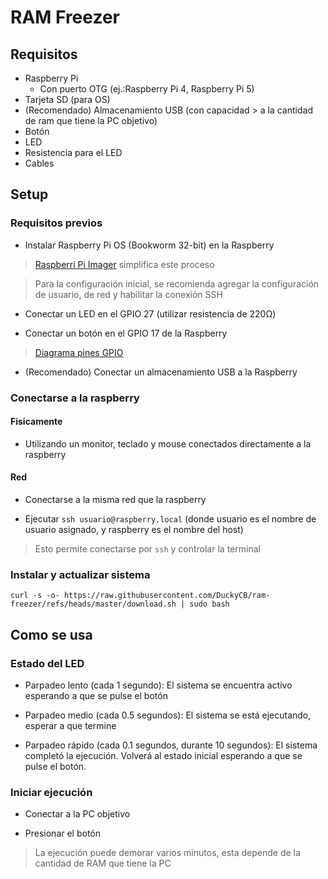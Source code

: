 
# RAM Freezer

## Requisitos

- Raspberry Pi
  - Con puerto OTG (ej.:Raspberry Pi 4, Raspberry Pi 5)
- Tarjeta SD (para OS)
- (Recomendado) Almacenamiento USB (con capacidad > a la cantidad de ram que tiene la PC objetivo)
- Botón
- LED
- Resistencia para el LED
- Cables

## Setup

### Requisitos previos

- Instalar Raspberry Pi OS (Bookworm 32-bit) en la Raspberry

> [Raspberri Pi Imager](https://www.raspberrypi.com/software/) simplifica este proceso

> Para la configuración inicial, se recomienda agregar la configuración de usuario, de red y habilitar la conexión SSH

- Conectar un LED en el GPIO 27 (utilizar resistencia de 220Ω)

- Conectar un botón en el GPIO 17 de la Raspberry

> [Diagrama pines GPIO](https://www.raspberrypi.com/documentation/computers/images/GPIO-Pinout-Diagram-2.png?hash=df7d7847c57a1ca6d5b2617695de6d46)

- (Recomendado) Conectar un almacenamiento USB a la Raspberry

### Conectarse a la raspberry

#### Fisicamente

- Utilizando un monitor, teclado y mouse conectados directamente a la raspberry

#### Red

- Conectarse a la misma red que la raspberry

- Ejecutar `ssh usuario@raspberry.local` (donde usuario es el nombre de usuario asignado, y raspberry es el nombre del host)

> Esto permite conectarse por `ssh` y controlar la terminal

### Instalar y actualizar sistema

```shell
curl -s -o- https://raw.githubusercontent.com/DuckyCB/ram-freezer/refs/heads/master/download.sh | sudo bash
```

## Como se usa

### Estado del LED

- Parpadeo lento (cada 1 segundo): El sistema se encuentra activo esperando a que se pulse el botón

- Parpadeo medio (cada 0.5 segundos): El sistema se está ejecutando, esperar a que termine

- Parpadeo rápido (cada 0.1 segundos, durante 10 segundos): El sistema completó la ejecución. Volverá al estado inicial esperando a que se pulse el botón.

### Iniciar ejecución

- Conectar a la PC objetivo 

- Presionar el botón

> La ejecución puede demorar varios minutos, esta depende de la cantidad de RAM que tiene la PC
